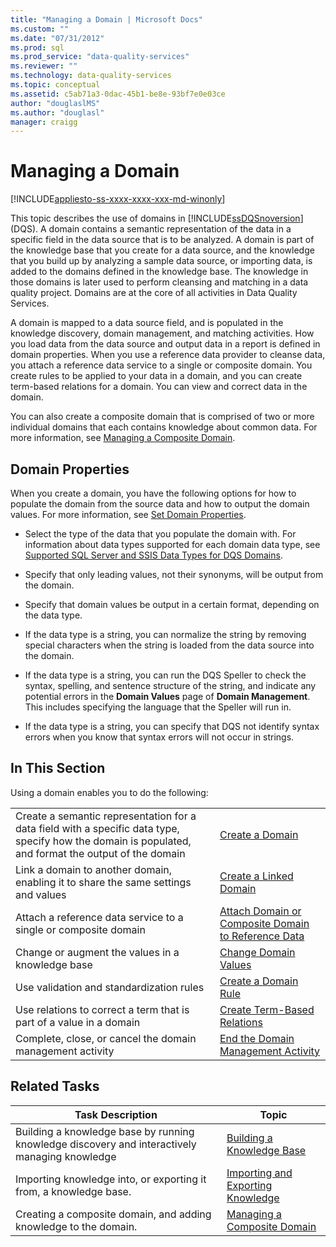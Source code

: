 ```yaml
---
title: "Managing a Domain | Microsoft Docs"
ms.custom: ""
ms.date: "07/31/2012"
ms.prod: sql
ms.prod_service: "data-quality-services"
ms.reviewer: ""
ms.technology: data-quality-services
ms.topic: conceptual
ms.assetid: c5ab71a3-0dac-45b1-be8e-93bf7e0e03ce
author: "douglaslMS"
ms.author: "douglasl"
manager: craigg
---
```

# Managing a Domain

[!INCLUDE[appliesto-ss-xxxx-xxxx-xxx-md-winonly](../includes/appliesto-ss-xxxx-xxxx-xxx-md-winonly.md)]

  This topic describes the use of domains in [!INCLUDE[ssDQSnoversion](../includes/ssdqsnoversion-md.md)] (DQS). A domain contains a semantic representation of the data in a specific field in the data source that is to be analyzed. A domain is part of the knowledge base that you create for a data source, and the knowledge that you build up by analyzing a sample data source, or importing data, is added to the domains defined in the knowledge base. The knowledge in those domains is later used to perform cleansing and matching in a data quality project. Domains are at the core of all activities in Data Quality Services.  
  
 A domain is mapped to a data source field, and is populated in the knowledge discovery, domain management, and matching activities. How you load data from the data source and output data in a report is defined in domain properties. When you use a reference data provider to cleanse data, you attach a reference data service to a single or composite domain. You create rules to be applied to your data in a domain, and you can create term-based relations for a domain. You can view and correct data in the domain.  
  
 You can also create a composite domain that is comprised of two or more individual domains that each contains knowledge about common data. For more information, see [Managing a Composite Domain](../data-quality-services/managing-a-composite-domain.md).  
  
## Domain Properties  
 When you create a domain, you have the following options for how to populate the domain from the source data and how to output the domain values. For more information, see [Set Domain Properties](../data-quality-services/set-domain-properties.md).  
  
-   Select the type of the data that you populate the domain with. For information about data types supported for each domain data type, see [Supported SQL Server and SSIS Data Types for DQS Domains](../data-quality-services/supported-sql-server-and-ssis-data-types-for-dqs-domains.md).  
  
-   Specify that only leading values, not their synonyms, will be output from the domain.  
  
-   Specify that domain values be output in a certain format, depending on the data type.  
  
-   If the data type is a string, you can normalize the string by removing special characters when the string is loaded from the data source into the domain.  
  
-   If the data type is a string, you can run the DQS Speller to check the syntax, spelling, and sentence structure of the string, and indicate any potential errors in the **Domain Values** page of **Domain Management**. This includes specifying the language that the Speller will run in.  
  
-   If the data type is a string, you can specify that DQS not identify syntax errors when you know that syntax errors will not occur in strings.  
  
## In This Section  
 Using a domain enables you to do the following:  
  
|||  
|-|-|  
|Create a semantic representation for a data field with a specific data type, specify how the domain is populated, and format the output of the domain|[Create a Domain](../data-quality-services/create-a-domain.md)|  
|Link a domain to another domain, enabling it to share the same settings and values|[Create a Linked Domain](../data-quality-services/create-a-linked-domain.md)|  
|Attach a reference data service to a single or composite domain|[Attach Domain or Composite Domain to Reference Data](../data-quality-services/attach-domain-or-composite-domain-to-reference-data.md)|  
|Change or augment the values in a knowledge base|[Change Domain Values](../data-quality-services/change-domain-values.md)|  
|Use validation and standardization rules|[Create a Domain Rule](../data-quality-services/create-a-domain-rule.md)|  
|Use relations to correct a term that is part of a value in a domain|[Create Term-Based Relations](../data-quality-services/create-term-based-relations.md)|  
|Complete, close, or cancel the domain management activity|[End the Domain Management Activity](https://msdn.microsoft.com/library/ab6505ad-3090-453b-bb01-58435e7fa7c0)|  
  
## Related Tasks  
  
|Task Description|Topic|  
|----------------------|-----------|  
|Building a knowledge base by running knowledge discovery and interactively managing knowledge|[Building a Knowledge Base](../data-quality-services/building-a-knowledge-base.md)|  
|Importing knowledge into, or exporting it from, a knowledge base.|[Importing and Exporting Knowledge](../data-quality-services/importing-and-exporting-knowledge.md)|  
|Creating a composite domain, and adding knowledge to the domain.|[Managing a Composite Domain](../data-quality-services/managing-a-composite-domain.md)|  
  
  
